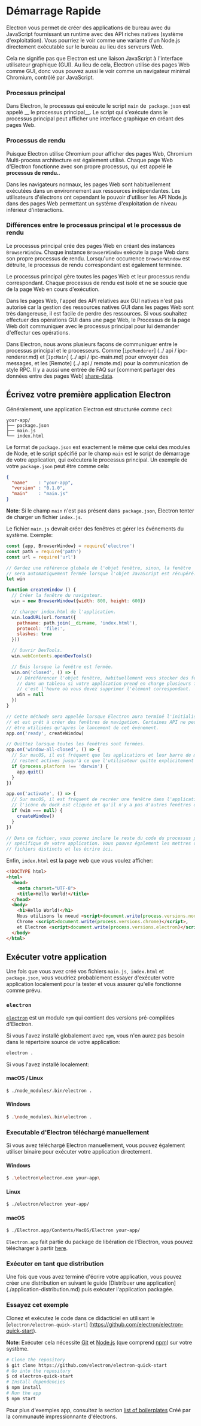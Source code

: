 # Démarrage Rapide

Electron vous permet de créer des applications de bureau avec du JavaScript 
fournissant un runtime avec des API riches natives (système d'exploitation). 
Vous pourriez le voir comme une variante d'un Node.js directement exécutable 
sur le bureau au lieu des serveurs Web.

Cela ne signifie pas que Electron est une liaison JavaScript à l'interface 
utilisateur graphique (GUI). Au lieu de cela, Electron utilise des pages 
Web comme GUI, donc vous pouvez aussi le voir comme un navigateur minimal 
Chromium, contrôlé par JavaScript.

### Processus principal

Dans Electron, le processus qui exécute le script `main` de` package.json` 
est appelé __ le processus principal__. Le script qui s'exécute dans le 
processus principal peut afficher une interface graphique en créant des 
pages Web.

### Processus de rendu

Puisque Electron utilise Chromium pour afficher des pages Web, Chromium
Multi-process architecture est également utilisé. Chaque page Web d'Electron 
fonctionne avec son propre processus, qui est appelé __le processus de rendu.__.

Dans les navigateurs normaux, les pages Web sont habituellement exécutées 
dans un environnement aux ressources indépendantes. Les utilisateurs d'électrons 
ont cependant le pouvoir d'utiliser les API Node.js dans des pages Web permettant 
un système d'exploitation de niveau inférieur d'interactions.

### Différences entre le processus principal et le processus de rendu

Le processus principal crée des pages Web en créant des instances `BrowserWindow`. 
Chaque instance `BrowserWindow` exécute la page Web dans son propre processus 
de rendu. Lorsqu'une occurrence `BrowserWindow` est détruite, le processus 
de rendu correspondant est également terminée.

Le processus principal gère toutes les pages Web et leur processus rendu correspondant.
Chaque processus de rendu est isolé et ne se soucie que de la page Web en cours
d'exécution.

Dans les pages Web, l'appel des API relatives aux GUI natives n'est pas autorisé 
car la gestion des ressources natives GUI dans les pages Web sont très dangereuse, 
il est facile de perdre des ressources. Si vous souhaitez effectuer des opérations 
GUI dans une page Web, le Processus de la page Web doit communiquer avec le 
processus principal pour lui demander d'effectur ces opérations.

Dans Electron, nous avons plusieurs façons de communiquer entre le processus principal et
le processeurs. Comme [`ipcRenderer`] (../ api / ipc-renderer.md) et [`IpcMain`] 
(../ api / ipc-main.md) pour envoyer des messages, et les [Remote] (../ api / remote.md) 
pour la communication de style RPC. Il y a aussi une entrée de FAQ sur 
[comment partager des données entre des pages Web] [share-data].

## Écrivez votre première application Electron

Généralement, une application Electron est structurée comme ceci:

```text
your-app/
├── package.json
├── main.js
└── index.html
```

Le format de `package.json` est exactement le même que celui des modules de Node, et
le script spécifié par le champ `main` est le script de démarrage de votre application,
qui exécutera le processus principal. Un exemple de votre `package.json` peut être
comme cela:

```json
{
  "name"    : "your-app",
  "version" : "0.1.0",
  "main"    : "main.js"
}
```

__Note__: Si le champ `main` n'est pas présent dans` package.json`, Electron
tenter de charger un fichier `index.js`.

Le fichier `main.js` devrait créer des fenêtres et gérer les événements du système.
Exemple:

```javascript
const {app, BrowserWindow} = require('electron')
const path = require('path')
const url = require('url')

// Gardez une référence globale de l'objet fenêtre, sinon, la fenêtre 
// sera automatiquement fermée lorsque l'objet JavaScript est récupéré.
let win

function createWindow () {
  // Créer la fenêtre du navigateur.
  win = new BrowserWindow({width: 800, height: 600})

  // charger index.html de l'application.
  win.loadURL(url.format({
    pathname: path.join(__dirname, 'index.html'),
    protocol: 'file:',
    slashes: true
  }))

  // Ouvrir DevTools.
  win.webContents.openDevTools()

  // Émis lorsque la fenêtre est fermée.
  win.on('closed', () => {
    // Déréférencer l'objet fenêtre, habituellement vous stocker des fenêtres 
    // dans un tableau si votre application prend en charge plusieurs fenêtres, 
    // c'est l'heure où vous devez supprimer l'élément correspondant.
    win = null
  })
}

// Cette méthode sera appelée lorsque Electron aura terminé l'initialisation 
// et est prét à créer des fenêtres de navigation. Certaines API ne peuvent 
// être utilisées qu'après le lancement de cet événement.
app.on('ready', createWindow)

// Quittez lorsque toutes les fenêtres sont fermées.
app.on('window-all-closed', () => {
  // Sur macOS, il est fréquent que les applications et leur barre de menus 
  // restent actives jusqu'à ce que l'utilisateur quitte explicitement avec Cmd + Q
  if (process.platform !== 'darwin') {
    app.quit()
  }
})

app.on('activate', () => {
  // Sur macOS, il est fréquent de recréer une fenêtre dans l'application lorsque 
  // l'icône du dock est cliquée et qu'il n'y a pas d'autres fenêtres ouvertes.
  if (win === null) {
    createWindow()
  }
})

// Dans ce fichier, vous pouvez inclure le reste du code du processus principal 
// spécifique de votre application. Vous pouvez également les mettres dans des 
// fichiers distincts et les écrire ici.
```

Enfin, `index.html` est la page web que vous voulez afficher:

```html
<!DOCTYPE html>
<html>
  <head>
    <meta charset="UTF-8">
    <title>Hello World!</title>
  </head>
  <body>
    <h1>Hello World!</h1>
    Nous utilisons le noeud <script>document.write(process.versions.node)</script>,
    Chrome <script>document.write(process.versions.chrome)</script>,
    et Electron <script>document.write(process.versions.electron)</script>.
  </body>
</html>
```

## Exécuter votre application

Une fois que vous avez créé vos fichiers `main.js`,` index.html` et `package.json`,
vous voudriez probablement essayer d'exécuter votre application localement pour la 
tester et vous assurer qu'elle fonctionne comme prévu.

### `electron`

[`electron`](https://github.com/electron-userland/electron-prebuilt) est
un module `npm` qui contient des versions pré-compilées d'Electron.

Si vous l'avez installé globalement avec `npm`, vous n'en aurez pas besoin
dans le répertoire source de votre application:

```bash
electron .
```

Si vous l'avez installé localement:

#### macOS / Linux

```bash
$ ./node_modules/.bin/electron .
```

#### Windows

```bash
$ .\node_modules\.bin\electron .
```

### Executable d'Electron téléchargé manuellement

Si vous avez téléchargé Electron manuellement, vous pouvez également utiliser
binaire pour exécuter votre application directement.

#### Windows

```bash
$ .\electron\electron.exe your-app\
```

#### Linux

```bash
$ ./electron/electron your-app/
```

#### macOS

```bash
$ ./Electron.app/Contents/MacOS/Electron your-app/
```

`Electron.app` fait partie du package de libération de l'Electron, vous pouvez 
télécharger à partir [here](https://github.com/electron/electron/releases).

### Exécuter en tant que distribution

Une fois que vous avez terminé d'écrire votre application, vous pouvez 
créer une distribution en suivant le guide [Distribuer une application] 
(./application-distribution.md) puis exécuter l'application packagée.

### Essayez cet exemple

Clonez et exécutez le code dans ce didacticiel en utilisant le 
[`electron/electron-quick-start`] (https://github.com/electron/electron-quick-start).

**Note**: Exécuter cela nécessite [Git](https://git-scm.com) et [Node.js](https://nodejs.org/en/download/) (que comprend [npm](https://npmjs.org)) sur votre système.

```bash
# Clone the repository
$ git clone https://github.com/electron/electron-quick-start
# Go into the repository
$ cd electron-quick-start
# Install dependencies
$ npm install
# Run the app
$ npm start
```

Pour plus d'exemples app, consultez la section
[list of boilerplates](http://electron.atom.io/community/#boilerplates)
Créé par la communauté impressionnante d'électrons.

[share-data]: ../faq.md#how-to-share-data-between-web-pages
